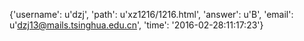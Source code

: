 {'username': u'dzj', 'path': u'xz1216/1216.html', 'answer': u'B', 'email': u'dzj13@mails.tsinghua.edu.cn', 'time': '2016-02-28:11:17:23'}